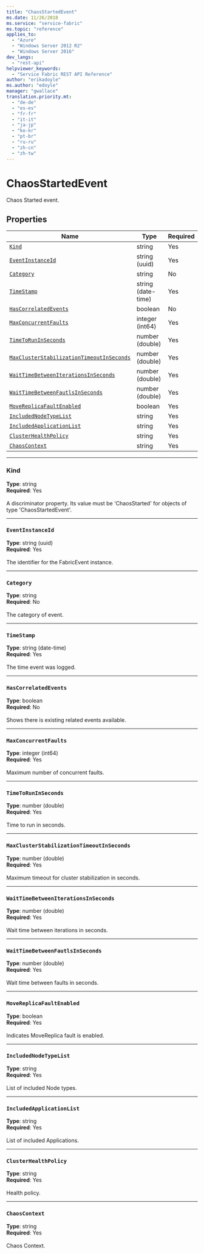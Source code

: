 ```yaml
---
title: "ChaosStartedEvent"
ms.date: 11/26/2018
ms.service: "service-fabric"
ms.topic: "reference"
applies_to: 
  - "Azure"
  - "Windows Server 2012 R2"
  - "Windows Server 2016"
dev_langs: 
  - "rest-api"
helpviewer_keywords: 
  - "Service Fabric REST API Reference"
author: "erikadoyle"
ms.author: "edoyle"
manager: "gwallace"
translation.priority.mt: 
  - "de-de"
  - "es-es"
  - "fr-fr"
  - "it-it"
  - "ja-jp"
  - "ko-kr"
  - "pt-br"
  - "ru-ru"
  - "zh-cn"
  - "zh-tw"
---
```

# ChaosStartedEvent

Chaos Started event.

## Properties
| Name | Type | Required |
| --- | --- | --- |
| [`Kind`](#kind) | string | Yes |
| [`EventInstanceId`](#eventinstanceid) | string (uuid) | Yes |
| [`Category`](#category) | string | No |
| [`TimeStamp`](#timestamp) | string (date-time) | Yes |
| [`HasCorrelatedEvents`](#hascorrelatedevents) | boolean | No |
| [`MaxConcurrentFaults`](#maxconcurrentfaults) | integer (int64) | Yes |
| [`TimeToRunInSeconds`](#timetoruninseconds) | number (double) | Yes |
| [`MaxClusterStabilizationTimeoutInSeconds`](#maxclusterstabilizationtimeoutinseconds) | number (double) | Yes |
| [`WaitTimeBetweenIterationsInSeconds`](#waittimebetweeniterationsinseconds) | number (double) | Yes |
| [`WaitTimeBetweenFautlsInSeconds`](#waittimebetweenfautlsinseconds) | number (double) | Yes |
| [`MoveReplicaFaultEnabled`](#movereplicafaultenabled) | boolean | Yes |
| [`IncludedNodeTypeList`](#includednodetypelist) | string | Yes |
| [`IncludedApplicationList`](#includedapplicationlist) | string | Yes |
| [`ClusterHealthPolicy`](#clusterhealthpolicy) | string | Yes |
| [`ChaosContext`](#chaoscontext) | string | Yes |

____
### Kind
__Type__: string <br/>
__Required__: Yes <br/>
<br/>
A discriminator property. Its value must be 'ChaosStarted' for objects of type 'ChaosStartedEvent'.

____
### `EventInstanceId`
__Type__: string (uuid) <br/>
__Required__: Yes<br/>
<br/>
The identifier for the FabricEvent instance.

____
### `Category`
__Type__: string <br/>
__Required__: No<br/>
<br/>
The category of event.

____
### `TimeStamp`
__Type__: string (date-time) <br/>
__Required__: Yes<br/>
<br/>
The time event was logged.

____
### `HasCorrelatedEvents`
__Type__: boolean <br/>
__Required__: No<br/>
<br/>
Shows there is existing related events available.

____
### `MaxConcurrentFaults`
__Type__: integer (int64) <br/>
__Required__: Yes<br/>
<br/>
Maximum number of concurrent faults.

____
### `TimeToRunInSeconds`
__Type__: number (double) <br/>
__Required__: Yes<br/>
<br/>
Time to run in seconds.

____
### `MaxClusterStabilizationTimeoutInSeconds`
__Type__: number (double) <br/>
__Required__: Yes<br/>
<br/>
Maximum timeout for cluster stabilization in seconds.

____
### `WaitTimeBetweenIterationsInSeconds`
__Type__: number (double) <br/>
__Required__: Yes<br/>
<br/>
Wait time between iterations in seconds.

____
### `WaitTimeBetweenFautlsInSeconds`
__Type__: number (double) <br/>
__Required__: Yes<br/>
<br/>
Wait time between faults in seconds.

____
### `MoveReplicaFaultEnabled`
__Type__: boolean <br/>
__Required__: Yes<br/>
<br/>
Indicates MoveReplica fault is enabled.

____
### `IncludedNodeTypeList`
__Type__: string <br/>
__Required__: Yes<br/>
<br/>
List of included Node types.

____
### `IncludedApplicationList`
__Type__: string <br/>
__Required__: Yes<br/>
<br/>
List of included Applications.

____
### `ClusterHealthPolicy`
__Type__: string <br/>
__Required__: Yes<br/>
<br/>
Health policy.

____
### `ChaosContext`
__Type__: string <br/>
__Required__: Yes<br/>
<br/>
Chaos Context.
